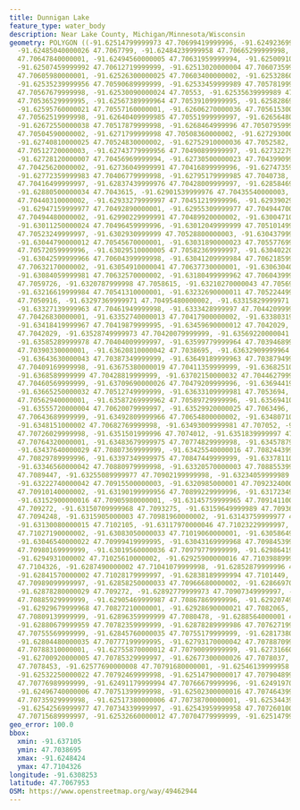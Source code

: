 ```yaml
---
title: Dunnigan Lake
feature_type: water_body
description: Near Lake County, Michigan/Minnesota/Wisconsin
geometry: POLYGON ((-91.62514799999973 47.70699419999996, -91.6249236999996 47.70689499999999,
  -91.62485040000026 47.7067799, -91.62484239999958 47.70665299999998, -91.62488209999972
  47.70647840000001, -91.62494560000005 47.70631959999994, -91.62500910000036 47.70621049999995,
  -91.62507459999992 47.70612719999999, -91.62513020000004 47.70607359999999, -91.62514799999973
  47.70605980000001, -91.62526300000025 47.70603400000002, -91.62532860000029 47.70599620000002,
  -91.62535239999956 47.70590689999999, -91.62533459999989 47.70578199999994, -91.62531070000016
  47.70567679999998, -91.62530090000024 47.70553, -91.62535639999989 47.7053971, -91.62547140000041
  47.70536529999995, -91.62567389999964 47.70539109999995, -91.62582869999987 47.70546259999995,
  -91.62595760000021 47.70557160000001, -91.62606270000036 47.70561530000001, -91.62621749999968
  47.70562519999998, -91.62640409999985 47.70551999999997, -91.62656480000011 47.70536139999998,
  -91.62672550000038 47.70517879999998, -91.6268464999996 47.70507959999997, -91.6270014000003
  47.70504590000002, -91.6271799999998 47.70508360000002, -91.62729300000015 47.70519869999998,
  -91.62740810000025 47.70524830000002, -91.62752910000036 47.7052582, -91.62758469999959
  47.70512720000003, -91.62743779999956 47.70490899999997, -91.62732279999992 47.7047324,
  -91.62728120000007 47.70456969999994, -91.62730500000023 47.70439909999998, -91.62732880000041
  47.70425620000002, -91.62736049999991 47.70416899999996, -91.62747359999982 47.70410149999999,
  -91.62772359999983 47.70406779999998, -91.62795179999985 47.7040738, -91.62819589999982
  47.70416499999997, -91.62837439999976 47.70428009999997, -91.62858469999964 47.70436739999999,
  -91.62880500000034 47.7043615, -91.62901539999976 47.70435540000003, -91.62921780000033
  47.70440310000002, -91.62933279999997 47.70451219999996, -91.62939029999978 47.70480190000003,
  -91.62947159999977 47.70492890000001, -91.62955309999977 47.70494470000001, -91.62969979999978
  47.70494480000002, -91.62990229999991 47.70489920000002, -91.63004710000021 47.70489909999997,
  -91.63011250000024 47.70496459999996, -91.63012049999999 47.70510149999999, -91.63017020000005
  47.70523249999997, -91.6302930999999 47.70528800000003, -91.63043799999976 47.70534749999997,
  -91.63044790000012 47.70545670000001, -91.63031890000023 47.70557769999998, -91.63025539999992
  47.70572059999996, -91.63029510000005 47.70582369999997, -91.63040220000038 47.70588329999998,
  -91.63042599999966 47.70604399999998, -91.63041209999984 47.70621859999998, -91.6304676000004
  47.70632170000002, -91.63054910000041 47.70637730000001, -91.63063040000038 47.70637730000001,
  -91.63084059999981 47.70632570000002, -91.63180499999962 47.70604399999998, -91.63194189999972
  47.7059726, -91.6320787999998 47.7058615, -91.63210270000043 47.70569279999997,
  -91.63216619999984 47.70541310000001, -91.63232690000011 47.70522449999999, -91.63266619999987
  47.7050916, -91.63297369999971 47.70495480000002, -91.63315829999971 47.70481589999998,
  -91.63327139999963 47.70461949999998, -91.6333428999997 47.70442099999997, -91.63341430000021
  47.70426830000001, -91.63352740000013 47.70417900000002, -91.63380319999959 47.70417309999999,
  -91.63418419999967 47.70419879999995, -91.63459690000012 47.7042029, -91.63490649999966
  47.7042029, -91.63528749999973 47.70420079999999, -91.63569220000041 47.70412749999999,
  -91.63585289999978 47.70404009999997, -91.63599779999964 47.70394689999994, -91.63607909999962
  47.70390330000001, -91.63620810000042 47.7038695, -91.63632909999964 47.70387349999999,
  -91.63643630000043 47.70387349999999, -91.63649189999963 47.70387949999996, -91.63668040000039
  47.70409169999998, -91.63675380000019 47.70411359999999, -91.63682510000024 47.70412350000002,
  -91.6368589999999 47.70428819999999, -91.63702150000032 47.70446279999996, -91.63710499999958
  47.70460569999999, -91.63709690000026 47.70479209999996, -91.63694419999976 47.70497269999997,
  -91.63665250000032 47.70512749999999, -91.63633109999981 47.7053694, -91.63608100000023
  47.70562940000001, -91.63587269999962 47.70589729999996, -91.63569410000012 47.70609559999998,
  -91.63555720000004 47.70620079999997, -91.63529920000025 47.7063496, -91.63508879999992
  47.70643689999999, -91.63492809999966 47.70654800000002, -91.63480710000042 47.70667489999998,
  -91.6348151000002 47.70682769999998, -91.63493009999981 47.707052, -91.63506100000032
  47.70726029999998, -91.6351501999996 47.7074012, -91.6351839999997 47.7075281, -91.63509469999997
  47.70764320000001, -91.63483679999975 47.70774829999998, -91.63457879999996 47.70789119999998,
  -91.63437640000029 47.70807369999999, -91.63425540000016 47.70824439999997, -91.63419980000005
  47.70829789999996, -91.63397349999975 47.70847449999999, -91.63378110000002 47.70868880000002,
  -91.63346560000042 47.70880979999998, -91.63320570000003 47.70885539999997, -91.63282670000014
  47.7089447, -91.63255089999977 47.70902199999998, -91.63234059999989 47.70909939999996,
  -91.63222740000042 47.70915500000003, -91.6320985000001 47.70923240000003, -91.63204100000027
  47.70910140000002, -91.63190199999956 47.70899229999996, -91.63172349999962 47.70899819999999,
  -91.63152900000016 47.70905980000001, -91.63145759999965 47.70914110000002, -91.63144169999967
  47.709272, -91.63150709999968 47.7093275, -91.63159649999989 47.7093653, -91.63175119999966
  47.7094248, -91.6315905000003 47.70981960000002, -91.63143759999977 47.7101054,
  -91.63130080000015 47.7102105, -91.63117970000046 47.71023229999997, -91.63114000000033
  47.71027190000002, -91.63083050000033 47.71019060000001, -91.63058649999991 47.71009729999997,
  -91.63046540000022 47.70999419999995, -91.63043169999968 47.70984539999997, -91.63039989999974
  47.70980169999999, -91.63019560000036 47.70979779999999, -91.6298641999999 47.70999019999999,
  -91.6294931000002 47.71025610000002, -91.62925900000016 47.71039889999998, -91.62904069999962
  47.7104326, -91.6287490000002 47.71041079999998, -91.62852879999996 47.7103632,
  -91.62841570000002 47.71028179999997, -91.62838189999994 47.7101449, -91.62845340000001
  47.70989099999997, -91.62858250000033 47.70966680000002, -91.62866970000039 47.70945839999997,
  -91.62878280000029 47.709272, -91.62892779999973 47.70907349999997, -91.62899909999979
  47.70885929999999, -91.62905469999987 47.70867869999996, -91.62920749999995 47.70844270000001,
  -91.62929679999968 47.70827210000001, -91.62928690000021 47.7082065, -91.6290766999999
  47.70809139999999, -91.62896359999999 47.7080478, -91.6288564000001 47.70795649999999,
  -91.62880679999959 47.70782359999999, -91.62878289999986 47.70762719999997, -91.62871749999982
  47.70755569999999, -91.62845760000035 47.70755179999999, -91.62817380000023 47.70762909999999,
  -91.62804480000035 47.70777199999995, -91.62793170000042 47.70788709999995, -91.6277630000004
  47.70788310000001, -91.62755870000012 47.70790099999999, -91.6273166000003 47.70792869999998,
  -91.62700920000005 47.70785329999997, -91.62677300000026 47.7078037, -91.62613200000025
  47.7078453, -91.62577690000008 47.70791680000001, -91.62546139999958 47.70794060000002,
  -91.62532250000022 47.70792469999998, -91.62514790000017 47.70790489999999, -91.62497730000042
  47.70776989999999, -91.62491179999994 47.70766679999996, -91.62491970000013 47.70757359999998,
  -91.62496740000006 47.70751399999998, -91.62502300000016 47.70746439999998, -91.62514790000017
  47.70735929999998, -91.62517380000006 47.70738700000001, -91.62534439999979 47.70737119999999,
  -91.62542569999977 47.70734339999997, -91.62543959999958 47.70726010000001, -91.62539990000035
  47.70715689999997, -91.62532660000012 47.70704779999999, -91.62514799999973 47.70699419999996))
geo_error: 100.0
bbox:
  xmin: -91.637105
  ymin: 47.7038695
  xmax: -91.6248424
  ymax: 47.7104326
longitude: -91.6308253
latitude: 47.7067953
OSM: https://www.openstreetmap.org/way/49462944
---
```

